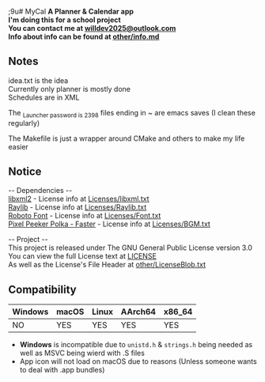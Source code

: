 ;9u# MyCal
__A Planner & Calendar app__  
__I'm doing this for a school project__  
__You can contact me at [willdev2025@outlook.com](mailto:willdev2025@outlook.com)__   
__Info about info can be found at [other/info.md](other/info.md)__  
  
## Notes  
idea.txt is the idea  
Currently only planner is mostly done    
Schedules are in XML  

The <sub>Launcher password is 2398</sub> files ending in ~ are emacs saves (I clean these regularly)  
  
The Makefile is just a wrapper around CMake and others to make my life easier  

## Notice  
-- Dependencies --  
[libxml2](https://github.com/GNOME/libxml2) - License info at [Licenses/libxml.txt](Licenses/libxml.txt)  
[Raylib](https://github.com/raysan5/raylib) - License info at [Licenses/Raylib.txt](Licenses/Raylib.txt)  
[Roboto Font](https://fonts.google.com/specimen/Roboto) - License info at [Licenses/Font.txt](Licenses/Font.txt)  
[Pixel Peeker Polka - Faster](https://incompetech.com/music/royalty-free/index.html?isrc=USUAN1100833) - License info at [Licenses/BGM.txt](Licenses/BGM.txt)  
  
-- Project --  
This project is released under The GNU General Public License version 3.0  
You can view the full License text at [LICENSE](LICENSE)  
As well as the License's File Header at [other/LicenseBlob.txt](other/LicenseBlob.txt)     
  
## Compatibility    

| Windows | macOS | Linux | AArch64 | x86_64 |
|---------|-------|-------|---------|--------|
| NO      | YES   | YES   | YES     | YES    |

- __Windows__ is incompatible due to `unistd.h` & `strings.h` being needed as well as MSVC being wierd with .S files
- App icon will not load on macOS due to reasons (Unless someone wants to deal with .app bundles)
